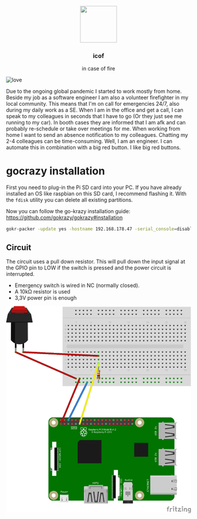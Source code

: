<p align="center">
  <a href="https://github.com/fwiedmann/icof">
    <img src="icof.jpeg" width=100 height=100>
  </a>

<h3 align="center">icof</h3>

  <p align="center">
     in case of fire
  </p>
</p>

![love](https://img.shields.io/badge/made%20with-%E2%9D%A4%EF%B8%8F-lightgrey)


Due to the ongoing global pandemic I started to work mostly from home.
Beside my job as a software engineer I am also a volunteer firefighter in my local community.
This means that I'm on call for emergencies 24/7, also during my daily work as a SE.
When I am in the office and get a call, I can speak to my colleagues in seconds that I have to go (Or they just see me running to my car).
In booth cases they are informed that I am afk and can probably re-schedule or take over meetings for me.
When working from home I want to send an absence notification to my colleagues.
Chatting my 2-4 colleagues can be time-consuming.
Well, I am an engineer. I can automate this in combination with a big red button. I like big red buttons.



# gocrazy installation

First you need to plug-in the Pi SD card into your PC. If you have already installed an OS like raspbian on this SD card, I recommend flashing it.
With the `fdisk` utility you can delete all existing partitions.

Now you can follow the go-krazy installation guide: https://github.com/gokrazy/gokrazy#installation

```bash
gokr-packer -update yes -hostname 192.168.178.47 -serial_console=disabled .
```

## Circuit 

The circuit uses a pull down resistor. This will pull down the input signal at the GPIO pin to LOW if the switch is pressed and the power circuit is interrupted. 

- Emergency switch is wired in NC (normally closed).
- A 10kΩ resistor is used
- 3,3V power pin is enough

![circuit](./icof_circuit.png)

